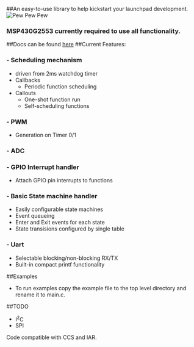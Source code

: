 ##An easy-to-use library to help kickstart your launchpad development.
![Pew Pew Pew](http://jotux.github.com/LaunchLib/logo.png)

### MSP430G2553 currently required to use all functionality.

##Docs can be found [here](http://jotux.github.com/LaunchLib/docs/index.html)
##Current Features:
### - Scheduling mechanism
  - driven from 2ms watchdog timer
  - Callbacks
     - Periodic function scheduling
  - Callouts
     - One-shot function run
     - Self-scheduling functions

### - PWM
  - Generation on Timer 0/1

### - ADC

### - GPIO Interrupt handler
  - Attach GPIO pin interrupts to functions

### - Basic State machine handler
  - Easily configurable state machines
  - Event queueing
  - Enter and Exit events for each state
  - State transisions configured by single table

### - Uart
   - Selectable blocking/non-blocking RX/TX
   - Built-in compact printf functionality

##Examples
  - To run examples copy the example file to the top level directory and rename it to main.c.
 
##TODO
 - I<sup>2</sup>C
 - SPI

Code compatible with CCS and IAR.